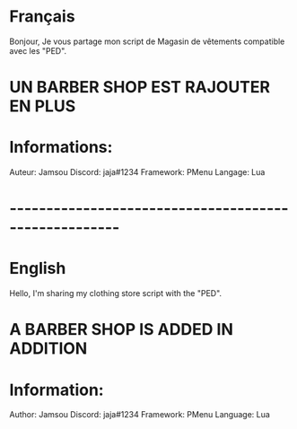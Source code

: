 # Français

Bonjour,
Je vous partage mon script de Magasin de vêtements compatible avec les "PED".

# UN BARBER SHOP EST RAJOUTER EN PLUS

# Informations:
Auteur: Jamsou
Discord: jaja#1234
Framework: PMenu
Langage: Lua

# ----------------------------------------------------- #

# English

Hello,
I'm sharing my clothing store script with the "PED".

# A BARBER SHOP IS ADDED IN ADDITION

# Information:
Author: Jamsou
Discord: jaja#1234
Framework: PMenu
Language: Lua
